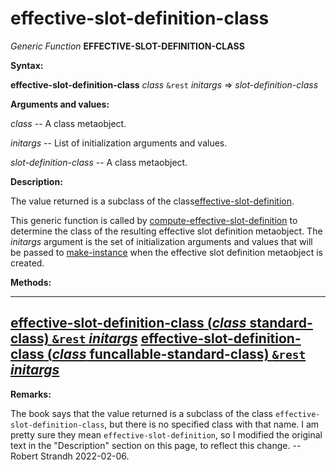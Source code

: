 effective-slot-definition-class
===============================

*Generic Function* **EFFECTIVE-SLOT-DEFINITION-CLASS**

**Syntax:**

**effective-slot-definition-class** *class* `&rest` *initargs* => *slot-definition-class*

**Arguments and values:**

*class* -- A class metaobject.

*initargs* -- List of initialization arguments and values.

*slot-definition-class* -- A class metaobject.

**Description:**

The value returned is a subclass of the class[effective-slot-definition](/meta-object-protocol/class-effective-slot-definition).

This generic function is called by [compute-effective-slot-definition](/meta-object-protocol/compute-effective-slot-definition) to determine the class of the resulting effective slot definition metaobject. The *initargs* argument is the set of initialization arguments and values that will be passed to [make-instance](/meta-object-protocol/make-instance) when the effective slot definition metaobject is created.

**Methods:**

  --------------------------------------------------------------------------------------------------------------------------------------------------------------
  [**effective-slot-definition-class** (*class* standard-class) `&rest` *initargs*](/meta-object-protocol/effective-slot-definition-class-standard-class)
  [**effective-slot-definition-class** (*class* funcallable-standard-class) `&rest` *initargs*](/meta-object-protocol/effective-slot-definition-class-funcallable-standard-class)
  --------------------------------------------------------------------------------------------------------------------------------------------------------------

**Remarks:**

The book says that the value returned is a subclass of the class `effective-slot-definition-class`, but there is no specified class with that name. I am pretty sure they mean `effective-slot-definition`, so I modified the original text in the "Description" section on this page, to reflect this change. -- Robert Strandh 2022-02-06.
